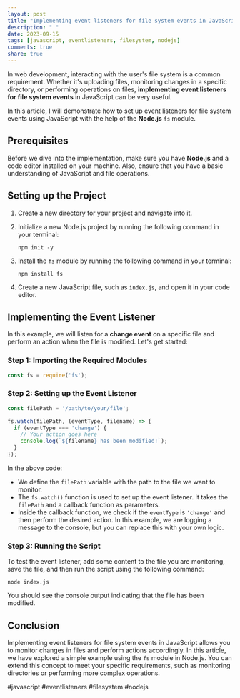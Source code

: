 ```yaml
---
layout: post
title: "Implementing event listeners for file system events in JavaScript"
description: " "
date: 2023-09-15
tags: [javascript, eventlisteners, filesystem, nodejs]
comments: true
share: true
---
```


In web development, interacting with the user's file system is a common requirement. Whether it's uploading files, monitoring changes in a specific directory, or performing operations on files, **implementing event listeners for file system events** in JavaScript can be very useful.

In this article, I will demonstrate how to set up event listeners for file system events using JavaScript with the help of the **Node.js** `fs` module.

## Prerequisites

Before we dive into the implementation, make sure you have **Node.js** and a code editor installed on your machine. Also, ensure that you have a basic understanding of JavaScript and file operations.

## Setting up the Project

1. Create a new directory for your project and navigate into it.

2. Initialize a new Node.js project by running the following command in your terminal:

   ```
   npm init -y
   ```

3. Install the `fs` module by running the following command in your terminal:

   ```
   npm install fs
   ```

4. Create a new JavaScript file, such as `index.js`, and open it in your code editor.

## Implementing the Event Listener

In this example, we will listen for a **change event** on a specific file and perform an action when the file is modified. Let's get started:

### Step 1: Importing the Required Modules

```javascript
const fs = require('fs');
```

### Step 2: Setting up the Event Listener

```javascript
const filePath = '/path/to/your/file';

fs.watch(filePath, (eventType, filename) => {
  if (eventType === 'change') {
    // Your action goes here
    console.log(`${filename} has been modified!`);
  }
});
```

In the above code:

- We define the `filePath` variable with the path to the file we want to monitor.
- The `fs.watch()` function is used to set up the event listener. It takes the `filePath` and a callback function as parameters.
- Inside the callback function, we check if the `eventType` is `'change'` and then perform the desired action. In this example, we are logging a message to the console, but you can replace this with your own logic.

### Step 3: Running the Script

To test the event listener, add some content to the file you are monitoring, save the file, and then run the script using the following command:

```
node index.js
```

You should see the console output indicating that the file has been modified.

## Conclusion

Implementing event listeners for file system events in JavaScript allows you to monitor changes in files and perform actions accordingly. In this article, we have explored a simple example using the `fs` module in Node.js. You can extend this concept to meet your specific requirements, such as monitoring directories or performing more complex operations.

#javascript #eventlisteners #filesystem #nodejs